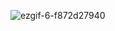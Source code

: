 ![ezgif-6-f872d27940](https://github.com/user-attachments/assets/ecf5f56c-c612-4960-8f28-75e3167f0754)
